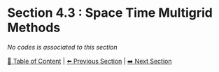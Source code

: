 # Section 4.3 : Space Time Multigrid Methods

_No codes is associated to this section_

[:book: Table of Content](../README.md) | [:arrow_left: Previous Section](../sec4.2/README.md) | [:arrow_right: Next Section](../sec4.4/README.md)